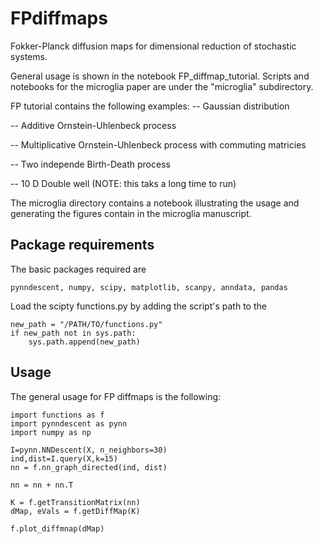 # FPdiffmaps
Fokker-Planck diffusion maps for dimensional reduction of stochastic systems. 

General usage is shown in the notebook FP_diffmap_tutorial. Scripts and notebooks for the microglia paper are under the "microglia" subdirectory.

FP tutorial contains the following examples: 
-- Gaussian distribution 

-- Additive Ornstein-Uhlenbeck process

-- Multiplicative Ornstein-Uhlenbeck process with commuting matricies

-- Two independe Birth-Death process

-- 10 D Double well (NOTE: this taks a long time to run)

The microglia directory contains a notebook illustrating the usage and generating the figures contain in the microglia manuscript.



## Package requirements
The basic packages required are 
```
pynndescent, numpy, scipy, matplotlib, scanpy, anndata, pandas
```
Load the scipty functions.py by adding the script's path to the 

```
new_path = "/PATH/TO/functions.py"
if new_path not in sys.path:
    sys.path.append(new_path)
```

## Usage

The general usage for FP diffmaps is the following: 

```
import functions as f
import pynndescent as pynn
import numpy as np

I=pynn.NNDescent(X, n_neighbors=30)
ind,dist=I.query(X,k=15)
nn = f.nn_graph_directed(ind, dist)

nn = nn + nn.T

K = f.getTransitionMatrix(nn)
dMap, eVals = f.getDiffMap(K)

f.plot_diffmnap(dMap)
```
